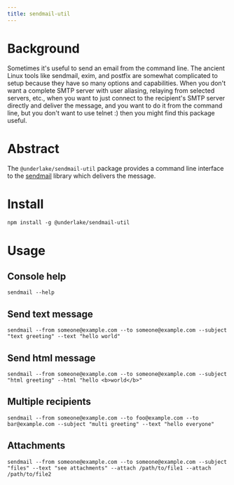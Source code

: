 ```yaml
---
title: sendmail-util
---
```


# Background

Sometimes it's useful to send an email from the command line. The ancient
Linux tools like sendmail, exim, and postfix are somewhat complicated to setup
because they have so many options and capabilities. When you don't want a
complete SMTP server with user aliasing, relaying from selected servers, etc.,
when you want to just connect to the recipient's SMTP server directly and
deliver the message, and you want to do it from the command line, but you
don't want to use telnet :)  then you might find this package useful.

# Abstract

The `@underlake/sendmail-util` package provides a command line interface to
the [sendmail](https://www.npmjs.com/package/sendmail) library which delivers the message.

# Install

```
npm install -g @underlake/sendmail-util
```

# Usage

## Console help

```
sendmail --help
```

## Send text message

```
sendmail --from someone@example.com --to someone@example.com --subject "text greeting" --text "hello world"
```

## Send html message

```
sendmail --from someone@example.com --to someone@example.com --subject "html greeting" --html "hello <b>world</b>"
```

## Multiple recipients

```
sendmail --from someone@example.com --to foo@example.com --to bar@example.com --subject "multi greeting" --text "hello everyone"
```

## Attachments

```
sendmail --from someone@example.com --to someone@example.com --subject "files" --text "see attachments" --attach /path/to/file1 --attach /path/to/file2
```

